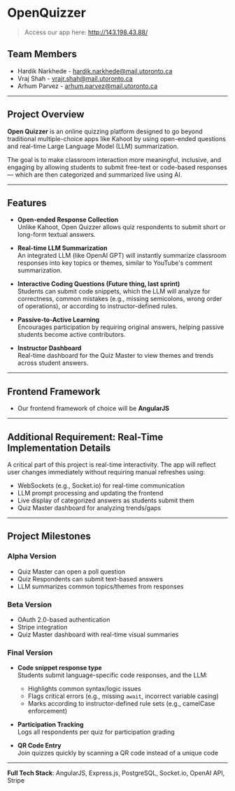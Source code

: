 # OpenQuizzer

> Access our app here: http://143.198.43.88/

## Team Members

- Hardik Narkhede - hardik.narkhede@mail.utoronto.ca
- Vraj Shah - vrajr.shah@mail.utoronto.ca
- Arhum Parvez - arhum.parvez@mail.utoronto.ca

---

## Project Overview

**Open Quizzer** is an online quizzing platform designed to go beyond traditional multiple-choice apps like Kahoot by using open-ended questions and real-time Large Language Model (LLM) summarization.

The goal is to make classroom interaction more meaningful, inclusive, and engaging by allowing students to submit free-text or code-based responses — which are then categorized and summarized live using AI.

---

## Features

- **Open-ended Response Collection**  
  Unlike Kahoot, Open Quizzer allows quiz respondents to submit short or long-form textual answers.

- **Real-time LLM Summarization**  
  An integrated LLM (like OpenAI GPT) will instantly summarize classroom responses into key topics or themes, similar to YouTube's comment summarization.

- **Interactive Coding Questions (Future thing, last sprint)**  
  Students can submit code snippets, which the LLM will analyze for correctness, common mistakes (e.g., missing semicolons, wrong order of operations), or according to instructor-defined rules.

- **Passive-to-Active Learning**  
  Encourages participation by requiring original answers, helping passive students become active contributors.

- **Instructor Dashboard**  
  Real-time dashboard for the Quiz Master to view themes and trends across student answers.

---

## Frontend Framework

- Our frontend framework of choice will be **AngularJS**

---

## Additional Requirement: Real-Time Implementation Details

A critical part of this project is real-time interactivity. The app will reflect user changes immediately without requiring manual refreshes using:

- WebSockets (e.g., Socket.io) for real-time communication
- LLM prompt processing and updating the frontend
- Live display of categorized answers as students submit them
- Quiz Master dashboard for analyzing trends/gaps

---

## Project Milestones

### Alpha Version

- Quiz Master can open a poll question
- Quiz Respondents can submit text-based answers
- LLM summarizes common topics/themes from responses

### Beta Version

- OAuth 2.0-based authentication
- Stripe integration
- Quiz Master dashboard with real-time visual summaries

### Final Version

- **Code snippet response type**  
  Students submit language-specific code responses, and the LLM:
  - Highlights common syntax/logic issues
  - Flags critical errors (e.g., missing `await`, incorrect variable casing)
  - Marks according to instructor-defined rule sets (e.g., camelCase enforcement)

- **Participation Tracking**  
  Logs all respondents per quiz for participation grading

- **QR Code Entry**  
  Join quizzes quickly by scanning a QR code instead of a unique code

---

**Full Tech Stack**: AngularJS, Express.js, PostgreSQL, Socket.io, OpenAI API, Stripe
